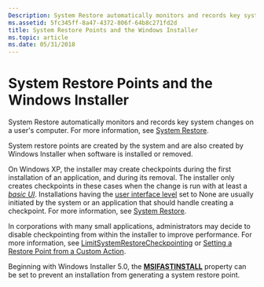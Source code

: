 ```yaml
---
Description: System Restore automatically monitors and records key system changes on a user's computer. For more information, see System Restore.
ms.assetid: 5fc345ff-8a47-4372-806f-64b8c271fd2d
title: System Restore Points and the Windows Installer
ms.topic: article
ms.date: 05/31/2018
---
```


# System Restore Points and the Windows Installer

System Restore automatically monitors and records key system changes on a user's computer. For more information, see [System Restore](../sr/system-restore-portal.md).

System restore points are created by the system and are also created by Windows Installer when software is installed or removed.

On Windows XP, the installer may create checkpoints during the first installation of an application, and during its removal. The installer only creates checkpoints in these cases when the change is run with at least a [*basic UI*](b-gly.md). Installations having the [user interface level](user-interface-levels.md) set to None are usually initiated by the system or an application that should handle creating a checkpoint. For more information, see [System Restore](../sr/system-restore-portal.md).

In corporations with many small applications, administrators may decide to disable checkpointing from within the installer to improve performance. For more information, see [LimitSystemRestoreCheckpointing](limitsystemrestorecheckpointing.md) or [Setting a Restore Point from a Custom Action](setting-a-restore-point-from-a-custom-action.md).

Beginning with Windows Installer 5.0, the [**MSIFASTINSTALL**](msifastinstall.md) property can be set to prevent an installation from generating a system restore point.

 

 